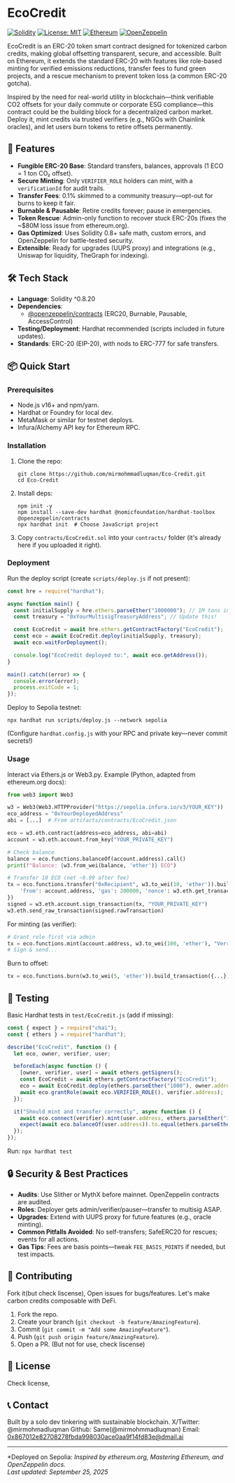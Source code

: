 # EcoCredit

[![Solidity](https://img.shields.io/badge/Solidity-^0.8.20-blue)](https://soliditylang.org/)
[![License: MIT](https://img.shields.io/badge/License-MIT-yellow.svg)](https://opensource.org/licenses/MIT)
[![Ethereum](https://img.shields.io/badge/Ethereum-ERC--20-green)](https://ethereum.org/en/developers/docs/standards/tokens/erc-20/)
[![OpenZeppelin](https://img.shields.io/badge/OpenZeppelin-Contracts-v4.x-orange)](https://openzeppelin.com/contracts/)

EcoCredit is an ERC-20 token smart contract designed for tokenized carbon credits, making global offsetting transparent, secure, and accessible. Built on Ethereum, it extends the standard ERC-20 with features like role-based minting for verified emissions reductions, transfer fees to fund green projects, and a rescue mechanism to prevent token loss (a common ERC-20 gotcha). 

Inspired by the need for real-world utility in blockchain—think verifiable CO2 offsets for your daily commute or corporate ESG compliance—this contract could be the building block for a decentralized carbon market. Deploy it, mint credits via trusted verifiers (e.g., NGOs with Chainlink oracles), and let users burn tokens to retire offsets permanently.

## 🚀 Features

- **Fungible ERC-20 Base**: Standard transfers, balances, approvals (1 ECO = 1 ton CO₂ offset).
- **Secure Minting**: Only `VERIFIER_ROLE` holders can mint, with a `verificationId` for audit trails.
- **Transfer Fees**: 0.1% skimmed to a community treasury—opt-out for burns to keep it fair.
- **Burnable & Pausable**: Retire credits forever; pause in emergencies.
- **Token Rescue**: Admin-only function to recover stuck ERC-20s (fixes the ~$80M loss issue from ethereum.org).
- **Gas Optimized**: Uses Solidity 0.8+ safe math, custom errors, and OpenZeppelin for battle-tested security.
- **Extensible**: Ready for upgrades (UUPS proxy) and integrations (e.g., Uniswap for liquidity, TheGraph for indexing).

## 🛠️ Tech Stack

- **Language**: Solidity ^0.8.20
- **Dependencies**: 
  - [@openzeppelin/contracts](https://github.com/OpenZeppelin/openzeppelin-contracts) (ERC20, Burnable, Pausable, AccessControl)
- **Testing/Deployment**: Hardhat recommended (scripts included in future updates).
- **Standards**: ERC-20 (EIP-20), with nods to ERC-777 for safe transfers.

## 📦 Quick Start

### Prerequisites
- Node.js v16+ and npm/yarn.
- Hardhat or Foundry for local dev.
- MetaMask or similar for testnet deploys.
- Infura/Alchemy API key for Ethereum RPC.

### Installation
1. Clone the repo:
   ```
   git clone https://github.com/mirmohmmadluqman/Eco-Credit.git
   cd Eco-Credit
   ```
2. Install deps:
   ```
   npm init -y
   npm install --save-dev hardhat @nomicfoundation/hardhat-toolbox @openzeppelin/contracts
   npx hardhat init  # Choose JavaScript project
   ```
3. Copy `contracts/EcoCredit.sol` into your `contracts/` folder (it's already here if you uploaded it right).

### Deployment
Run the deploy script (create `scripts/deploy.js` if not present):
```javascript
const hre = require("hardhat");

async function main() {
  const initialSupply = hre.ethers.parseEther("1000000"); // 1M tons initial
  const treasury = "0xYourMultisigTreasuryAddress"; // Update this!

  const EcoCredit = await hre.ethers.getContractFactory("EcoCredit");
  const eco = await EcoCredit.deploy(initialSupply, treasury);
  await eco.waitForDeployment();

  console.log("EcoCredit deployed to:", await eco.getAddress());
}

main().catch((error) => {
  console.error(error);
  process.exitCode = 1;
});
```
Deploy to Sepolia testnet:
```
npx hardhat run scripts/deploy.js --network sepolia
```
(Configure `hardhat.config.js` with your RPC and private key—never commit secrets!)

### Usage
Interact via Ethers.js or Web3.py. Example (Python, adapted from ethereum.org docs):

```python
from web3 import Web3

w3 = Web3(Web3.HTTPProvider("https://sepolia.infura.io/v3/YOUR_KEY"))
eco_address = "0xYourDeployedAddress"
abi = [...]  # From artifacts/contracts/EcoCredit.json

eco = w3.eth.contract(address=eco_address, abi=abi)
account = w3.eth.account.from_key("YOUR_PRIVATE_KEY")

# Check balance
balance = eco.functions.balanceOf(account.address).call()
print(f"Balance: {w3.from_wei(balance, 'ether')} ECO")

# Transfer 10 ECO (net ~9.99 after fee)
tx = eco.functions.transfer("0xRecipient", w3.to_wei(10, 'ether')).build_transaction({
    'from': account.address, 'gas': 200000, 'nonce': w3.eth.get_transaction_count(account.address)
})
signed = w3.eth.account.sign_transaction(tx, "YOUR_PRIVATE_KEY")
w3.eth.send_raw_transaction(signed.rawTransaction)
```

For minting (as verifier):
```python
# Grant role first via admin
tx = eco.functions.mint(account.address, w3.to_wei(100, 'ether'), "Verra-Cert-123").build_transaction({...})
# Sign & send...
```

Burn to offset:
```python
tx = eco.functions.burn(w3.to_wei(5, 'ether')).build_transaction({...})
```

## 🧪 Testing
Basic Hardhat tests in `test/EcoCredit.js` (add if missing):
```javascript
const { expect } = require("chai");
const { ethers } = require("hardhat");

describe("EcoCredit", function () {
  let eco, owner, verifier, user;

  beforeEach(async function () {
    [owner, verifier, user] = await ethers.getSigners();
    const EcoCredit = await ethers.getContractFactory("EcoCredit");
    eco = await EcoCredit.deploy(ethers.parseEther("1000"), owner.address);
    await eco.grantRole(await eco.VERIFIER_ROLE(), verifier.address);
  });

  it("Should mint and transfer correctly", async function () {
    await eco.connect(verifier).mint(user.address, ethers.parseEther("100"), "Test-ID");
    expect(await eco.balanceOf(user.address)).to.equal(ethers.parseEther("100"));
  });
});
```
Run: `npx hardhat test`

## 🔒 Security & Best Practices
- **Audits**: Use Slither or MythX before mainnet. OpenZeppelin contracts are audited.
- **Roles**: Deployer gets admin/verifier/pauser—transfer to multisig ASAP.
- **Upgrades**: Extend with UUPS proxy for future features (e.g., oracle minting).
- **Common Pitfalls Avoided**: No self-transfers; SafeERC20 for rescues; events for all actions.
- **Gas Tips**: Fees are basis points—tweak `FEE_BASIS_POINTS` if needed, but test impacts.

## 🤝 Contributing
Fork it(but check liscense), Open issues for bugs/features. Let's make carbon credits composable with DeFi.

1. Fork the repo.
2. Create your branch (`git checkout -b feature/AmazingFeature`).
3. Commit (`git commit -m "Add some AmazingFeature"`).
4. Push (`git push origin feature/AmazingFeature`).
5. Open a PR.
(But not for use, check liscense)

## 📄 License
Check license, 

## 📞 Contact
Built by a solo dev tinkering with sustainable blockchain.
X/Twitter: @mirmohmadluqman
Github: Same(@mirmohmmadluqman)
Email: 0x867012e82708278fbda998030ace0aa9f14fd83e@dmail.ai

---

*Deployed on Sepolia: 
*Inspired by ethereum.org, Mastering Ethereum, and OpenZeppelin docs.*  
*Last updated: September 25, 2025*
